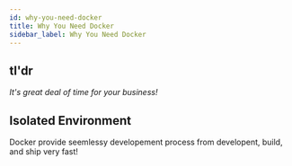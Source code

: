 ```yaml
---
id: why-you-need-docker
title: Why You Need Docker
sidebar_label: Why You Need Docker
---
```


## tl'dr

_It's great deal of time for your business!_

## Isolated Environment

Docker provide seemlessy developement process from developent, build, and ship very fast!
